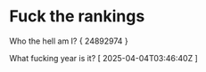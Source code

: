 # Fuck the rankings

Who the hell am I?
{ 24892974 }

What fucking year is it?
[ 2025-04-04T03:46:40Z ]
